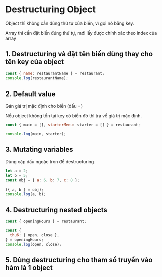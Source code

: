 # Destructuring Object

Object thì không cần đúng thứ tự của biến, vì gọi nó bằng key.

Array thì cần đặt biến đúng thứ tự, mới lấy được chính xác theo index của array

## 1. Destructuring và đặt tên biến dùng thay cho tên key của object

```js
const { name: restaurantName } = restaurant;
console.log(restaurantName);
```

## 2. Default value

Gán giá trị mặc định cho biến (dấu =)

Nếu object không tồn tại key có biến đó thì trả về giá trị mặc định.

```js
const { main = [], starterMenu: starter = [] } = restaurant;

console.log(main, starter);
```

## 3. Mutating variables

Dùng cặp dấu ngoặc tròn để destructuring

```js
let a = 2;
let b = 5;
const obj = { a: 6, b: 7, c: 8 };

({ a, b } = obj);
console.log(a, b);
```

## 4. Destructuring nested objects

```js
const { openingHours } = restaurant;

const {
  thu6: { open, close },
} = openingHours;
console.log(open, close);
```

## 5. Dùng destructuring cho tham số truyền vào hàm là 1 object
